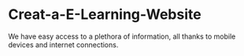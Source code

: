 # Creat-a-E-Learning-Website
We have easy access to a plethora of information, all thanks to mobile devices and internet connections. 
